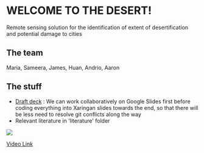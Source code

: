 # WELCOME TO THE DESERT!

Remote sensing solution for the identification of extent of desertification and potential damage to cities

## The team

Maria, Sameera, James, Huan, Andrio, Aaron

## The stuff

- [Draft deck](https://docs.google.com/presentation/d/136VeCwC5Lh5dWnfxOWZiHM0qJNCrdX7DjOj24dDn-To/edit?usp=sharing) : We can work collaboratively on Google Slides first before coding everything into Xaringan slides towards the end, so that there will be less need to resolve git conflicts along the way
- Relevant literature in 'literature' folder

[![](http://img.youtube.com/vi/uck5s156F4I/0.jpg)](https://www.youtube.com/watch?v=C3lWwBslWqg)

[Video Link](https://www.youtube.com/watch?v=C3lWwBslWqg)
